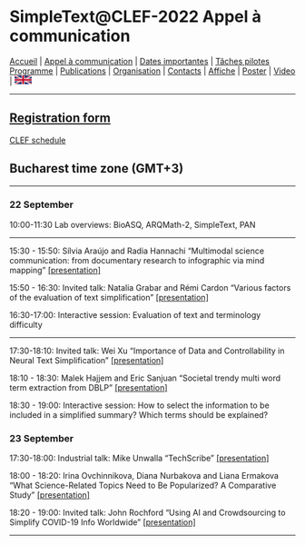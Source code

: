 
# SimpleText@CLEF-2022 Appel à communication

[Accueil](./) | [Appel à communication](./CFP) | [Dates importantes](./dates) | [Tâches pilotes](./tasks)  
[Programme](./program) | [Publications](./publications) | [Organisation](./organisation) | [Contacts](./contacts) | [Affiche](./affiche) | [Poster](./poster) | [Video](./video) | [<img src="./en.png" width="30">](../en/CFP)


------------------------------------------------------------


[Registration form](https://forms.gle/bfcPqhaNDhnA1NiU8)
------------------------------------------------------------
[CLEF schedule](http://clef2021.clef-initiative.eu/index.php?page=Pages/programme.html)

## Bucharest time zone (GMT+3)

------------------------------------------------------------

### 22 September

10:00-11:30	Lab overviews: BioASQ, ARQMath-2, SimpleText, PAN	

-------------------------------------------------------------
15:30 - 15:50: 	Sílvia Araújo and Radia Hannachi “Multimodal science communication: from documentary research to infographic via mind mapping” [[presentation]](https://view.genial.ly/613c6d596b4eb60d595afbc4)

15:50 - 16:30: Invited talk: Natalia Grabar and Rémi Cardon “Various factors of the evaluation of text simplification” [[presentation]](../Grabar_CLEF.pdf)

16:30-17:00: Interactive session: Evaluation of text and terminology difficulty

-------------------------------------------------------------
17:30-18:10: Invited talk: Wei Xu “Importance of Data and Controllability in Neural Text Simplification” [[presentation]](../Xu_CLEF.pdf)

18:10 - 18:30: 	Malek Hajjem and Eric Sanjuan “Societal trendy multi word term extraction from DBLP” [[presentation]](https://guacamole.univ-avignon.fr/pubiutdev/sanjuan/simpletext/LDAsimpletext.html)

18:30 - 19:00: Interactive session: How to select the information to be included in a simplified summary? Which terms should be explained?

### 23 September		
	
17:30-18:00: Industrial talk: Mike Unwalla “TechScribe” [[presentation]](../Unwalla_CLEF.pdf)

18:00 - 18:20: 	Irina Ovchinnikova, Diana Nurbakova and Liana Ermakova “What Science-Related Topics Need to Be Popularized? A Comparative Study” [[presentation]](../Ovchinnikova_CLEF.pdf)

18:20 - 19:00: Invited talk: John Rochford “Using AI and Crowdsourcing to Simplify COVID-19 Info Worldwide” [[presentation]](../Rochford_CLEF.pdf)

---

